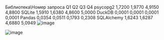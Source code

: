 Библиотека\Номер запроса	Q1	Q2	Q3	Q4
psycopg2	1,7200	1,9770	4,9150	4,8800
SQLite	1,5910	1,6380	4,8600	5,0000
DuckDB	0,0001	0,0001	0,0001	0,0001
Pandas	0,0354	0,0511	0,1793	0,2308
SQLAlchemy	1,6243	1,6287	4,6880	5,0949
![image](https://github.com/ktoori/lab_3_/assets/152300646/5be9a5df-1da2-4b50-b437-9a0e5575ab99)

![image](https://github.com/ktoori/lab_3_/assets/152300646/87a10852-6ee0-4fa2-96de-184c5946ae27)

